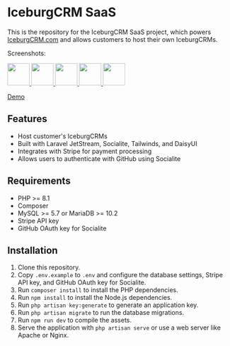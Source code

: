 IceburgCRM SaaS
===============

This is the repository for the IceburgCRM SaaS project, which powers [IceburgCRM.com](https://www.iceburgcrm.com/) and allows customers to host their own IceburgCRMs.

Screenshots:
<p>
<a href="https://www.iceburg.ca/images/screenst1.jpg" target="_blank">
	<img src="https://www.iceburg.ca/images/screens1.jpg" width="50" />
</a>
<a href="https://www.iceburg.ca/images/screens2.jpg" target="_blank">
	<img src="https://www.iceburg.ca/images/screens2.jpg" width="50" />
</a>
<a href="https://www.iceburg.ca/images/screens3.jpg" target="_blank">
	<img src="https://www.iceburg.ca/images/screens3.jpg" width="50" />
</a>
<a href="https://www.iceburg.ca/images/screens4.jpg" target="_blank">
	<img src="https://www.iceburg.ca/images/screens4.jpg" width="50" />
</a>
<a href="https://www.iceburg.ca/images/screens5.jpg" target="_blank">
	<img src="https://www.iceburg.ca/images/screens5.jpg" width="50" />
</a>
</p>

[Demo](https://www.iceburgcrm.com)

Features
--------

-   Host customer's IceburgCRMs
-   Built with Laravel JetStream, Socialite, Tailwinds, and DaisyUI
-   Integrates with Stripe for payment processing
-   Allows users to authenticate with GitHub using Socialite

Requirements
------------

-   PHP >= 8.1
-   Composer
-   MySQL >= 5.7 or MariaDB >= 10.2
-   Stripe API key
-   GitHub OAuth key for Socialite

Installation
------------

1.  Clone this repository.
2.  Copy `.env.example` to `.env` and configure the database settings, Stripe API key, and GitHub OAuth key for Socialite.
3.  Run `composer install` to install the PHP dependencies.
4.  Run `npm install` to install the Node.js dependencies.
5.  Run `php artisan key:generate` to generate an application key.
6.  Run `php artisan migrate` to run the database migrations.
7.  Run `npm run dev` to compile the assets.
8.  Serve the application with `php artisan serve` or use a web server like Apache or Nginx.
